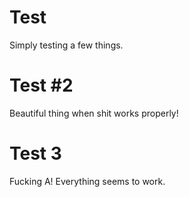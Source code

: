 # Test

Simply testing a few things.

# Test #2

Beautiful thing when shit works properly!

# Test 3

Fucking A! Everything seems to work.